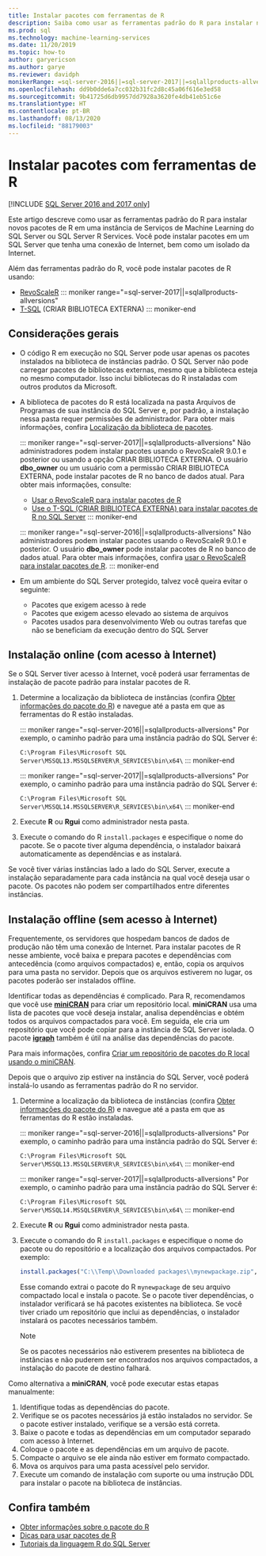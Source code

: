 ```yaml
---
title: Instalar pacotes com ferramentas de R
description: Saiba como usar as ferramentas padrão do R para instalar novos pacotes do R em uma instância de Serviços de Machine Learning do SQL Server ou SQL Server R Services.
ms.prod: sql
ms.technology: machine-learning-services
ms.date: 11/20/2019
ms.topic: how-to
author: garyericson
ms.author: garye
ms.reviewer: davidph
monikerRange: =sql-server-2016||=sql-server-2017||=sqlallproducts-allversions
ms.openlocfilehash: dd9b0dde6a7cc032b31fc2d8c45a06f616e3ed58
ms.sourcegitcommit: 9b41725d6db9957dd7928a3620fe4db41eb51c6e
ms.translationtype: HT
ms.contentlocale: pt-BR
ms.lasthandoff: 08/13/2020
ms.locfileid: "88179003"
---
```

# <a name="install-packages-with-r-tools"></a>Instalar pacotes com ferramentas de R

[!INCLUDE [SQL Server 2016 and 2017 only](../../includes/applies-to-version/sqlserver2016-2017-only.md)]

Este artigo descreve como usar as ferramentas padrão do R para instalar novos pacotes de R em uma instância de Serviços de Machine Learning do SQL Server ou SQL Server R Services. Você pode instalar pacotes em um SQL Server que tenha uma conexão de Internet, bem como um isolado da Internet.

Além das ferramentas padrão do R, você pode instalar pacotes de R usando:

+ [RevoScaleR](install-r-packages-with-revoscaler.md)
::: moniker range="=sql-server-2017||=sqlallproducts-allversions"
+ [T-SQL](install-r-packages-with-tsql.md) (CRIAR BIBLIOTECA EXTERNA)
::: moniker-end

## <a name="general-considerations"></a>Considerações gerais

+ O código R em execução no SQL Server pode usar apenas os pacotes instalados na biblioteca de instâncias padrão. O SQL Server não pode carregar pacotes de bibliotecas externas, mesmo que a biblioteca esteja no mesmo computador.
Isso inclui bibliotecas do R instaladas com outros produtos da Microsoft.

+ A biblioteca de pacotes do R está localizada na pasta Arquivos de Programas de sua instância do SQL Server e, por padrão, a instalação nessa pasta requer permissões de administrador. Para obter mais informações, confira [Localização da biblioteca de pacotes](../package-management/r-package-information.md#default-r-library-location).

  ::: moniker range="=sql-server-2017||=sqlallproducts-allversions"
  Não administradores podem instalar pacotes usando o RevoScaleR 9.0.1 e posterior ou usando a opção CRIAR BIBLIOTECA EXTERNA. O usuário **dbo_owner** ou um usuário com a permissão CRIAR BIBLIOTECA EXTERNA, pode instalar pacotes de R no banco de dados atual. Para obter mais informações, consulte:
  + [Usar o RevoScaleR para instalar pacotes de R](install-r-packages-with-revoscaler.md)
  + [Use o T-SQL (CRIAR BIBLIOTECA EXTERNA) para instalar pacotes de R no SQL Server](install-r-packages-with-tsql.md)
  ::: moniker-end

  ::: moniker range="=sql-server-2016||=sqlallproducts-allversions"
  Não administradores podem instalar pacotes usando o RevoScaleR 9.0.1 e posterior. O usuário **dbo_owner** pode instalar pacotes de R no banco de dados atual. Para obter mais informações, confira [usar o RevoScaleR para instalar pacotes de R](install-r-packages-with-revoscaler.md).
  ::: moniker-end

+ Em um ambiente do SQL Server protegido, talvez você queira evitar o seguinte:
  + Pacotes que exigem acesso à rede
  + Pacotes que exigem acesso elevado ao sistema de arquivos
  + Pacotes usados para desenvolvimento Web ou outras tarefas que não se beneficiam da execução dentro do SQL Server

## <a name="online-installation-with-internet-access"></a>Instalação online (com acesso à Internet)

Se o SQL Server tiver acesso à Internet, você poderá usar ferramentas de instalação de pacote padrão para instalar pacotes de R.

1. Determine a localização da biblioteca de instâncias (confira [Obter informações do pacote do R](../package-management/r-package-information.md)) e navegue até a pasta em que as ferramentas do R estão instaladas.

   ::: moniker range="=sql-server-2016||=sqlallproducts-allversions"
   Por exemplo, o caminho padrão para uma instância padrão do SQL Server é:

   `C:\Program Files\Microsoft SQL Server\MSSQL13.MSSQLSERVER\R_SERVICES\bin\x64\`
   ::: moniker-end

   ::: moniker range="=sql-server-2017||=sqlallproducts-allversions"
   Por exemplo, o caminho padrão para uma instância padrão do SQL Server é:

   `C:\Program Files\Microsoft SQL Server\MSSQL14.MSSQLSERVER\R_SERVICES\bin\x64\`
   ::: moniker-end

1. Execute **R** ou **Rgui** como administrador nesta pasta.

1. Execute o comando do R `install.packages` e especifique o nome do pacote. Se o pacote tiver alguma dependência, o instalador baixará automaticamente as dependências e as instalará.

Se você tiver várias instâncias lado a lado do SQL Server, execute a instalação separadamente para cada instância na qual você deseja usar o pacote. Os pacotes não podem ser compartilhados entre diferentes instâncias.

## <a name="offline-installation-no-internet-access"></a><a name = "bkmk_offlineInstall"></a> Instalação offline (sem acesso à Internet)

Frequentemente, os servidores que hospedam bancos de dados de produção não têm uma conexão de Internet. Para instalar pacotes de R nesse ambiente, você baixa e prepara pacotes e dependências com antecedência (como arquivos compactados) e, então, copia os arquivos para uma pasta no servidor. Depois que os arquivos estiverem no lugar, os pacotes poderão ser instalados offline.

Identificar todas as dependências é complicado. Para R, recomendamos que você use [**miniCRAN**](https://andrie.github.io/miniCRAN/) para criar um repositório local.
**miniCRAN** usa uma lista de pacotes que você deseja instalar, analisa dependências e obtém todos os arquivos compactados para você. Em seguida, ele cria um repositório que você pode copiar para a instância de SQL Server isolada. O pacote [**igraph**](https://igraph.org/r/) também é útil na análise das dependências do pacote.

Para mais informações, confira [Criar um repositório de pacotes do R local usando o miniCRAN](create-a-local-package-repository-using-minicran.md).

Depois que o arquivo zip estiver na instância do SQL Server, você poderá instalá-lo usando as ferramentas padrão do R no servidor.

1. Determine a localização da biblioteca de instâncias (confira [Obter informações do pacote do R](../package-management/r-package-information.md)) e navegue até a pasta em que as ferramentas do R estão instaladas. 

   ::: moniker range="=sql-server-2016||=sqlallproducts-allversions"
   Por exemplo, o caminho padrão para uma instância padrão do SQL Server é:

   `C:\Program Files\Microsoft SQL Server\MSSQL13.MSSQLSERVER\R_SERVICES\bin\x64\`
   ::: moniker-end

   ::: moniker range="=sql-server-2017||=sqlallproducts-allversions"
   Por exemplo, o caminho padrão para uma instância padrão do SQL Server é:

   `C:\Program Files\Microsoft SQL Server\MSSQL14.MSSQLSERVER\R_SERVICES\bin\x64\`
   ::: moniker-end

1. Execute **R** ou **Rgui** como administrador nesta pasta.

1. Execute o comando do R `install.packages` e especifique o nome do pacote ou do repositório e a localização dos arquivos compactados. Por exemplo:

   ```R
   install.packages("C:\\Temp\\Downloaded packages\\mynewpackage.zip", repos=NULL)
   ```

   Esse comando extrai o pacote do R `mynewpackage` de seu arquivo compactado local e instala o pacote. Se o pacote tiver dependências, o instalador verificará se há pacotes existentes na biblioteca. Se você tiver criado um repositório que inclui as dependências, o instalador instalará os pacotes necessários também.

   > [!NOTE]
   > Se os pacotes necessários não estiverem presentes na biblioteca de instâncias e não puderem ser encontrados nos arquivos compactados, a instalação do pacote de destino falhará.

Como alternativa a **miniCRAN**, você pode executar estas etapas manualmente:

1. Identifique todas as dependências do pacote.
1. Verifique se os pacotes necessários já estão instalados no servidor. Se o pacote estiver instalado, verifique se a versão está correta.
1. Baixe o pacote e todas as dependências em um computador separado com acesso à Internet.
1. Coloque o pacote e as dependências em um arquivo de pacote.
1. Compacte o arquivo se ele ainda não estiver em formato compactado.
1. Mova os arquivos para uma pasta acessível pelo servidor.
1. Execute um comando de instalação com suporte ou uma instrução DDL para instalar o pacote na biblioteca de instâncias.

## <a name="see-also"></a>Confira também

+ [Obter informações sobre o pacote do R](r-package-information.md)
+ [Dicas para usar pacotes de R](tips-for-using-r-packages.md)
+ [Tutoriais da linguagem R do SQL Server](../tutorials/sql-server-r-tutorials.md)
